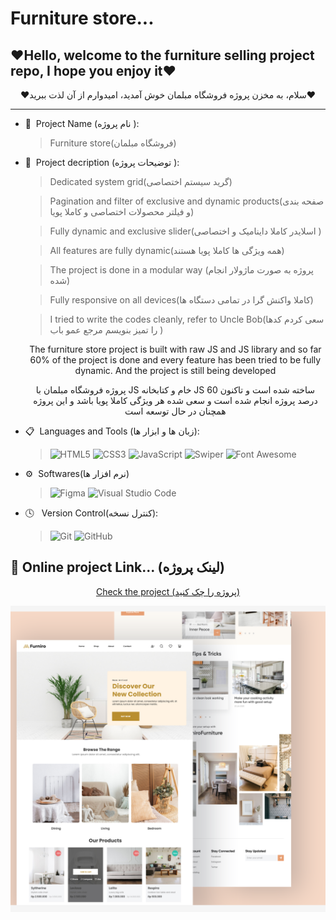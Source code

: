 # Furniture store...

<h2 align="left">❤Hello, welcome to the furniture selling project repo, I hope you enjoy it❤</h2>
<p align="center">❤سلام، به مخزن پروژه فروشگاه مبلمان خوش آمدید، امیدوارم از آن لذت ببرید❤</p>
<hr>

- 👀 &nbsp;Project Name (نام پروژه ):
  >Furniture store(فروشگاه مبلمان)

- 📝 &nbsp;Project decription (توضیحات پروژه ):
  
   >Dedicated system grid(گرید سیستم اختصاصی)
   
   >Pagination and filter of exclusive and dynamic products(صفحه بندی و فیلتر محصولات اختصاصی و کاملا پویا)

   >Fully dynamic and exclusive slider(اسلایدر کاملا داینامیک و اختصاصی )
   
   >All features are fully dynamic(همه ویژگی ها کاملا پویا هستند)
   
   >The project is done in a modular way (پروژه به صورت  ماژولار انجام شده)
   
   >Fully responsive on all devices(کاملا واکنش گرا در تمامی دستگاه ها)
   
   >I tried to write the codes cleanly, refer to Uncle Bob(سعی کردم کدها را تمیز بنویسم مرجع  عمو باب  )


   <p align="center">
     The furniture store project is built with raw JS and JS library and so far 60% of the project is done and every feature has been tried to be fully dynamic.
      And the project is still being developed
  </p>
    <p align="center">  پروژه فروشگاه مبلمان با JS خام و  کتابخانه  JS  ساخته شده است و تاکنون 60 درصد پروژه انجام شده است و سعی شده هر ویژگی کاملا پویا باشد و این پروژه همچنان در حال توسعه است </p>
  
- 📋 &nbsp;Languages and Tools (زبان ها و ابزار ها):
  
  >![HTML5](https://a11ybadges.com/badge?logo=html5)
  >![CSS3](https://a11ybadges.com/badge?logo=css3)
  >![JavaScript](https://a11ybadges.com/badge?logo=javascript)
  >![Swiper](https://a11ybadges.com/badge?logo=swiper)
  >![Font Awesome](https://a11ybadges.com/badge?logo=fontawesome)

- ⚙️ &nbsp;Softwares(نرم افزار ها)  
   >![Figma](https://a11ybadges.com/badge?logo=figma)
   >![Visual Studio Code](https://a11ybadges.com/badge?logo=visualstudiocode)

- 🕓 &nbsp; Version Control(کنترل نسخه):

  >![Git](https://a11ybadges.com/badge?logo=git)
  >![GitHub](https://a11ybadges.com/badge?logo=github)


 <h2 >👀 Online project Link... (لینک پروژه)</h2> 
 
<p align="center">
 <a href="https://furniro-blue.vercel.app/">Check the project (پروژه را چک کنید)</a>
</p>
<img src="./Screenshot (41).png" alt="img-project">


